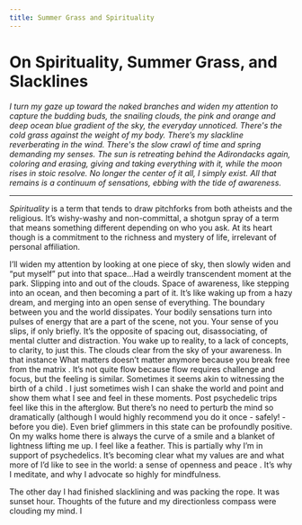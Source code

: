 ```yaml
---
title: Summer Grass and Spirituality 
---
```


# On Spirituality, Summer Grass, and Slacklines

*I turn my gaze up toward the naked branches and widen my attention to capture the budding buds, the snailing clouds, the pink and orange and deep ocean blue gradient of the sky, the everyday unnoticed. There's the cold grass against the weight of my body. There’s my slackline reverberating in the wind. There's the slow crawl of time and spring demanding my senses. The sun is retreating behind the Adirondacks again, coloring and erasing, giving and taking everything with it, while the moon rises in stoic resolve. No longer the center of it all, I simply exist. All that remains is a continuum of sensations, ebbing with the tide of awareness.*

---

*Spirituality* is a term that tends to draw pitchforks from both atheists and the religious. It’s wishy-washy and non-committal, a shotgun spray of a term that means something different depending on who you ask. At its heart though is a commitment to the richness and mystery of life, irrelevant of personal affiliation.



I’ll widen my attention by looking at one piece of sky, then slowly widen and “put myself” put into that space...Had a weirdly transcendent moment at the park. Slipping into and out of the clouds. Space of awareness, like stepping into an ocean, and then becoming a part of it. It’s like waking up from a hazy dream, and merging into an open sense of everything. The boundary between you and the world dissipates. Your bodily sensations turn into pulses of energy that are a part of the scene, not you. Your sense of you slips, if only briefly. It’s the opposite of spacing out, disassociating, of mental clutter and distraction. You wake up to reality, to a lack of concepts, to clarity, to just this. The clouds clear from the sky of your awareness. In that instance What matters doesn’t matter anymore because you break free from the matrix . It’s not quite flow because flow requires challenge and focus, but the feeling is similar.  Sometimes it seems akin to witnessing the birth of a child . I just sometimes wish I can shake the world and point and show them what I see and feel in these moments. Post psychedelic trips feel like this in the afterglow. But there’s no need to perturb the mind so dramatically (although I would highly recommend you do it once - safely! - before you die).  Even brief glimmers in this state can be profoundly positive. On my walks home there is always the curve of a smile and a blanket of lightness lifting me up. I feel like a feather. This is partially why I’m in support of psychedelics. It’s becoming clear what my values are and what more of I’d like to see in the world: a sense of openness and peace . It’s why I meditate, and why I advocate so highly for mindfulness.

The other day I had finished slacklining and was packing the rope. It was sunset hour. Thoughts of the future and my directionless compass were clouding my mind. I

